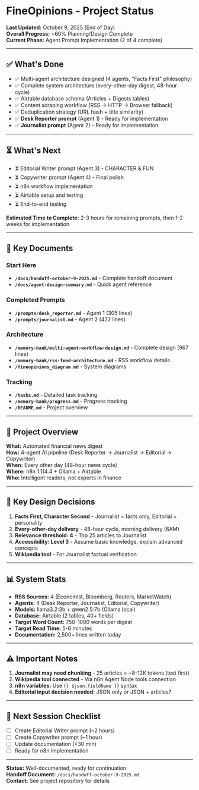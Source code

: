 # FineOpinions - Project Status

**Last Updated:** October 9, 2025 (End of Day)  
**Overall Progress:** ~60% Planning/Design Complete  
**Current Phase:** Agent Prompt Implementation (2 of 4 complete)

---

## ✅ What's Done

- ✅ Multi-agent architecture designed (4 agents, "Facts First" philosophy)
- ✅ Complete system architecture (every-other-day digest, 48-hour cycle)
- ✅ Airtable database schema (Articles + Digests tables)
- ✅ Content scraping workflow (RSS → HTTP → Browser fallback)
- ✅ Deduplication strategy (URL hash + title similarity)
- ✅ **Desk Reporter prompt** (Agent 1) - Ready for implementation
- ✅ **Journalist prompt** (Agent 2) - Ready for implementation

---

## ⏳ What's Next

- ⏳ Editorial Writer prompt (Agent 3) - CHARACTER & FUN
- ⏳ Copywriter prompt (Agent 4) - Final polish
- ⏳ n8n workflow implementation
- ⏳ Airtable setup and testing
- ⏳ End-to-end testing

**Estimated Time to Complete:** 2-3 hours for remaining prompts, then 1-2 weeks for implementation

---

## 📁 Key Documents

### Start Here

- **`/docs/handoff-october-9-2025.md`** - Complete handoff document
- **`/docs/agent-design-summary.md`** - Quick agent reference

### Completed Prompts

- **`/prompts/desk_reporter.md`** - Agent 1 (305 lines)
- **`/prompts/journalist.md`** - Agent 2 (422 lines)

### Architecture

- **`/memory-bank/multi-agent-workflow-design.md`** - Complete design (967 lines)
- **`/memory-bank/rss-feed-architecture.md`** - RSS workflow details
- **`/fineopinions_diagram.md`** - System diagrams

### Tracking

- **`/tasks.md`** - Detailed task tracking
- **`/memory-bank/progress.md`** - Progress tracking
- **`/README.md`** - Project overview

---

## 🎯 Project Overview

**What:** Automated financial news digest  
**How:** 4-agent AI pipeline (Desk Reporter → Journalist → Editorial → Copywriter)  
**When:** Every other day (48-hour news cycle)  
**Where:** n8n 1.114.4 + Ollama + Airtable  
**Who:** Intelligent readers, not experts in finance

---

## 🔑 Key Design Decisions

1. **Facts First, Character Second** - Journalist = facts only, Editorial = personality
2. **Every-other-day delivery** - 48-hour cycle, morning delivery (6AM)
3. **Relevance threshold: 4** - Top 25 articles to Journalist
4. **Accessibility: Level 3** - Assume basic knowledge, explain advanced concepts
5. **Wikipedia tool** - For Journalist factual verification

---

## 📊 System Stats

- **RSS Sources:** 4 (Economist, Bloomberg, Reuters, MarketWatch)
- **Agents:** 4 (Desk Reporter, Journalist, Editorial, Copywriter)
- **Models:** llama3.2:3b + qwen2.5:7b (Ollama local)
- **Database:** Airtable (2 tables, 40+ fields)
- **Target Word Count:** 750-1000 words per digest
- **Target Read Time:** 5-6 minutes
- **Documentation:** 2,500+ lines written today

---

## ⚠️ Important Notes

1. **Journalist may need chunking** - 25 articles = ~8-12K tokens (test first)
2. **Wikipedia tool connected** - Via n8n Agent Node tools connection
3. **n8n variables:** Use `{{ $json.fieldName }}` syntax
4. **Editorial input decision needed:** JSON only or JSON + articles?

---

## 🚀 Next Session Checklist

- [ ] Create Editorial Writer prompt (~2 hours)
- [ ] Create Copywriter prompt (~1 hour)
- [ ] Update documentation (<30 min)
- [ ] Ready for n8n implementation

---

**Status:** Well-documented, ready for continuation  
**Handoff Document:** `/docs/handoff-october-9-2025.md`  
**Contact:** See project repository for details
